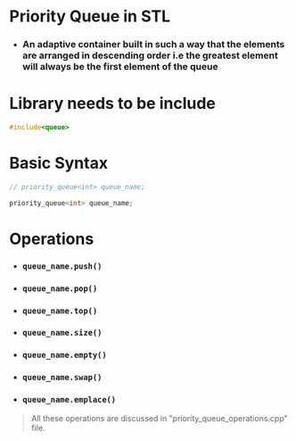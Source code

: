 # Priority Queue in STL

+ ### An adaptive container built in such a way that the elements are arranged in descending order i.e the greatest element will always be the first element of the queue

# Library needs to be include
```cpp
#include<queue>
```

# Basic Syntax
```cpp
// priority_queue<int> queue_name;

priority_queue<int> queue_name;
```

# Operations

+ ### ```queue_name.push()```
+ ### ```queue_name.pop()```
+ ### ```queue_name.top()```
+ ### ```queue_name.size()```
+ ### ```queue_name.empty()```
+ ### ```queue_name.swap()```
+ ### ```queue_name.emplace()```

> All these operations are discussed in "priority_queue_operations.cpp" file.